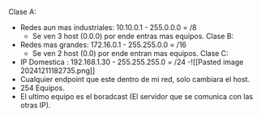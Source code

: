 Clase A: 
- Redes aun mas industriales: 10.10.0.1 - 255.0.0.0 = /8
	- Se ven 3 host (0.0.0) por ende entras mas equipos.
Clase B:
- Redes mas grandes: 172.16.0.1 - 255.255.0.0 = /16
	- Se ven 2 host (0.0) por ende entran mas equipos.
Clase C: 
- IP Domestica : 192.168.1.30 - 255.255.255.0 = /24
-![[Pasted image 20241211182735.png]]
- Cualquier endpoint que este dentro de mi red, solo cambiara el host.
- 254 Equipos.
- El ultimo equipo es el boradcast (El servidor que se comunica con las otras IP).